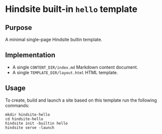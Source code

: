 # Hindsite built-in `hello` template

## Purpose
A minimal single-page Hindsite bultin template.

## Implementation
- A single `CONTENT_DIR/index.md` Markdown content document.
- A single `TEMPLATE_DIR/layout.html` HTML template.

## Usage
To create, build and launch a site based on this template run the following commands:

```
mkdir hindsite-hello
cd hindsite-hello
hindsite init -builtin hello
hindsite serve -launch
```